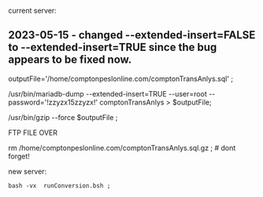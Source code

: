 
current server:

##   2023-05-15 - changed --extended-insert=FALSE  to   --extended-insert=TRUE  since the bug appears to be fixed now.

outputFile='/home/comptonpeslonline.com/comptonTransAnlys.sql' ;

/usr/bin/mariadb-dump --extended-insert=TRUE --user=root --password='!zzyzx15zzyzx!' comptonTransAnlys > $outputFile; 
 
/usr/bin/gzip  --force  $outputFile   ;
     
   FTP FILE OVER
   
   rm   /home/comptonpeslonline.com/comptonTransAnlys.sql.gz   ;   # dont forget!
 
new server:

    bash -vx  runConversion.bsh ;
    
